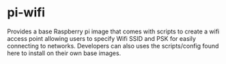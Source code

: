 # pi-wifi

Provides a base Raspberry pi image that comes with scripts to create a wifi access point allowing users to specify Wifi SSID and PSK for easily connecting to networks. Developers can also uses the scripts/config found here to install on their own base images.
